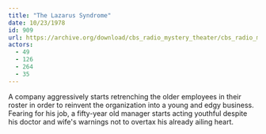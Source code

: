 ```yaml
---
title: "The Lazarus Syndrome"
date: 10/23/1978
id: 909
url: https://archive.org/download/cbs_radio_mystery_theater/cbs_radio_mystery_theater-0901-0950.zip/cbs_radio_mystery_theater-0901-0950%2Fcbsrmt_0909_the_lazarus_syndrome.mp3
actors:
  - 49
  - 126
  - 264
  - 35
---
```

A company aggressively starts retrenching the older employees in their roster in order to reinvent the organization into a young and edgy business. Fearing for his job, a fifty-year old manager starts acting youthful despite his doctor and wife's warnings not to overtax his already ailing heart.